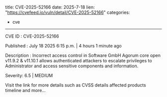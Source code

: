  
title: CVE-2025-52166
date: 2025-7-18
lien: "https://cvefeed.io/vuln/detail/CVE-2025-52166"
categories:
  - cve
---

CVE ID : CVE-2025-52166

Published :  July 18
2025
6:15 p.m. | 4 hours
1 minute ago

Description : Incorrect access control in Software GmbH Agorum core open v11.9.2 & v11.10.1 allows authenticated attackers to escalate privileges to Administrator and access sensitive components and information.

Severity: 6.5 | MEDIUM

Visit the link for more details
such as CVSS details
affected products
timeline
and more...
